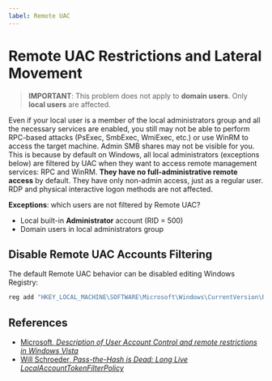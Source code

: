 ```yaml
---
label: Remote UAC
---
```


# Remote UAC Restrictions and Lateral Movement

> **IMPORTANT**: This problem does not apply to **domain users**. Only **local users** are affected.  

Even if your local user is a member of the local administrators group and all the necessary services are enabled, you still may not be able to perform RPC-based attacks (PsExec, SmbExec, WmiExec, etc.) or use WinRM to access the target machine. Admin SMB shares may not be visible for you. This is because by default on Windows, all local administrators (exceptions below) are filtered by UAC when they want to access remote management services: RPC and WinRM. **They have no full-administrative remote access** by default. They have only non-admin access, just as a regular user. RDP and physical interactive logon methods are not affected.

**Exceptions**: which users are not filtered by Remote UAC?

- Local built-in **Administrator** account (RID = 500)
- Domain users in local administrators group

## Disable Remote UAC Accounts Filtering

The default Remote UAC behavior can be disabled editing Windows Registry:

```powershell
reg add "HKEY_LOCAL_MACHINE\SOFTWARE\Microsoft\Windows\CurrentVersion\Policies\System" /f /v LocalAccountTokenFilterPolicy /t Reg_DWORD /d 1
```

## References

- [Microsoft, _Description of User Account Control and remote restrictions in Windows Vista_](https://learn.microsoft.com/en-us/troubleshoot/windows-server/windows-security/user-account-control-and-remote-restriction)
- [Will Schroeder, _Pass-the-Hash is Dead: Long Live LocalAccountTokenFilterPolicy_](https://posts.specterops.io/pass-the-hash-is-dead-long-live-localaccounttokenfilterpolicy-506c25a7c167)
